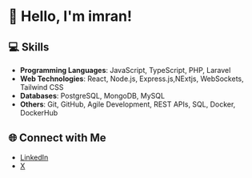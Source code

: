 # 👋 Hello, I'm imran!

## 💻 Skills
- **Programming Languages**: JavaScript, TypeScript, PHP, Laravel
- **Web Technologies**: React, Node.js, Express.js,NExtjs, WebSockets, Tailwind CSS
- **Databases**: PostgreSQL, MongoDB, MySQL
- **Others**: Git, GitHub, Agile Development, REST APIs, SQL, Docker, DockerHub

## 🌐 Connect with Me
- [LinkedIn](https://www.linkedin.com/in/imran-nazir-ansari-414a141b2/)
- [X](https://x.com/im__imu)
